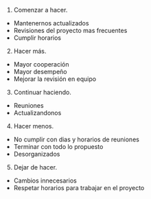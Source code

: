 
1. Comenzar a hacer.
- Mantenernos actualizados
- Revisiones del proyecto mas frecuentes
- Cumplir horarios

2. Hacer más.
- Mayor cooperación
- Mayor desempeño
- Mejorar la revisión en equipo

3. Continuar haciendo.
- Reuniones
- Actualizandonos

4. Hacer menos.
- No cumplir con dias y horarios de reuniones
- Terminar con todo lo propuesto
- Desorganizados

5. Dejar de hacer.
- Cambios innecesarios
- Respetar horarios para trabajar en el proyecto
